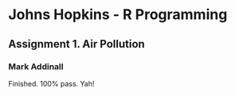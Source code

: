 Johns Hopkins - R Programming
============================================

## Assignment 1.  Air Pollution

### Mark Addinall

Finished.  100% pass.  Yah!

